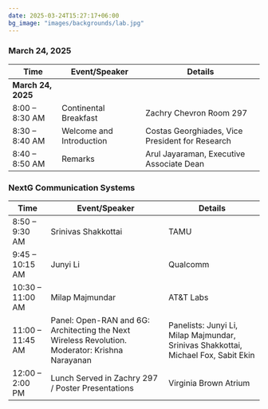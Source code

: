 ```yaml
---
date: 2025-03-24T15:27:17+06:00
bg_image: "images/backgrounds/lab.jpg"
---
```


### March 24, 2025

| Time              | Event/Speaker                                                                                       | Details                                                   |
|-------------------|------------------------------------------------------------------------------------------------------|-----------------------------------------------------------|
| **March 24, 2025**                                                                                                       |                                                           |                                                           |
| 8:00 – 8:30 AM     | Continental Breakfast                                                                                | Zachry Chevron Room 297                                   |
| 8:30 – 8:40 AM     | Welcome and Introduction                                                                            | Costas Georghiades, Vice President for Research           |
| 8:40 – 8:50 AM     | Remarks                                                                                              | Arul Jayaraman, Executive Associate Dean                  |
### NextG Communication Systems


| Time             | Event/Speaker                                                                                         | Details                                                                                  |
|------------------|--------------------------------------------------------------------------------------------------------|------------------------------------------------------------------------------------------|
| 8:50 – 9:30 AM   | Srinivas Shakkottai                                                                                    | TAMU                                                                                     |
| 9:45 – 10:15 AM  | Junyi Li                                                                                               | Qualcomm                                                                                 |
| 10:30 – 11:00 AM | Milap Majmundar                                                                                        | AT&T Labs                                                                                |
| 11:00 – 11:45 AM | Panel: Open-RAN and 6G: Architecting the Next Wireless Revolution. Moderator: Krishna Narayanan       | Panelists: Junyi Li, Milap Majmundar, Srinivas Shakkottai, Michael Fox, Sabit Ekin       |
| 12:00 – 2:00 PM  | Lunch Served in Zachry 297 / Poster Presentations                                                      | Virginia Brown Atrium                                                                    |
